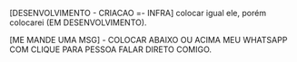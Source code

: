 
[DESENVOLVIMENTO - CRIACAO =- INFRA] colocar igual ele, porém colocarei (EM DESENVOLVIMENTO).

[ME MANDE UMA MSG] - COLOCAR ABAIXO OU ACIMA MEU WHATSAPP COM CLIQUE PARA PESSOA FALAR DIRETO COMIGO. 

